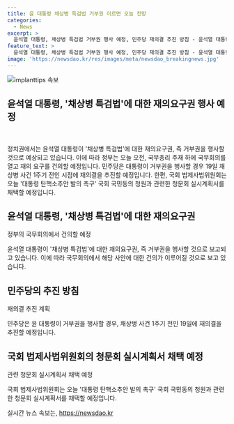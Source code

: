 ```yaml
---
title: 윤 대통령 채상병 특검법 거부권 이르면 오늘 전망
categories:
  - News
excerpt: >
  윤석열 대통령, 채상병 특검법 거부권 행사 예정, 민주당 재의결 추진 방침 - 윤석열 대통령이 오늘 거부권을 행사할 예정인 채상병 특검법에 대해, 민주당은 재의결을 추진할 예정이라고 밝혔습니다. 또한, 국회 법제사법위원회는 대통령 탄핵소추안 발의 촉구 국민동의 청원과 관련한 청문회 실시계획서를 채택할 예정입니다. (150자)
feature_text: >
  윤석열 대통령, 채상병 특검법 거부권 행사 예정, 민주당 재의결 추진 방침 - 윤석열 대통령이 오늘 거부권을 행사할 예정인 채상병 특검법에 대해, 민주당은 재의결을 추진할 예정이라고 밝혔습니다. 또한, 국회 법제사법위원회는 대통령 탄핵소추안 발의 촉구 국민동의 청원과 관련한 청문회 실시계획서를 채택할 예정입니다. (150자)
image: 'https://newsdao.kr/res/images/meta/newsdao_breakingnews.jpg'
---
```


<p><img src="https://newsdao.kr/res/images/meta/newsdao_breakingnews.jpg" alt="implanttips 속보" /></p>

<h2>윤석열 대통령, '채상병 특검법'에 대한 재의요구권 행사 예정</h2>

<p data-ke-size="size16">&nbsp;</p>

<p>정치권에서는 윤석열 대통령이 '채상병 특검법'에 대한 재의요구권, 즉 거부권을 행사할 것으로 예상되고 있습니다. 이에 따라 정부는 오늘 오전, 국무총리 주재 하에 국무회의를 열고 재의 요구를 건의할 예정입니다. 민주당은 대통령이 거부권을 행사할 경우 19일 채상병 사건 1주기 전인 시점에 재의결을 추진할 예정입니다. 한편, 국회 법제사법위원회는 오늘 '대통령 탄핵소추안 발의 촉구' 국회 국민동의 청원과 관련한 청문회 실시계획서를 채택할 예정입니다.</p></p>

<h2 data-ke-size="size26">윤석열 대통령, '채상병 특검법'에 대한 재의요구권</h2>

<p data-ke-size="size16">정부의 국무회의에서 건의할 예정</p>

<p>윤석열 대통령이 '채상병 특검법'에 대한 재의요구권, 즉 거부권을 행사할 것으로 보고되고 있습니다. 이에 따라 국무회의에서 해당 사안에 대한 건의가 이루어질 것으로 보고 있습니다.</p>

<h2 data-ke-size="size26">민주당의 추진 방침</h2>

<p data-ke-size="size16">재의결 추진 계획</p>

<p>민주당은 윤 대통령이 거부권을 행사할 경우, 채상병 사건 1주기 전인 19일에 재의결을 추진할 예정입니다.</p>

<h2 data-ke-size="size26">국회 법제사법위원회의 청문회 실시계획서 채택 예정</h2>

<p data-ke-size="size16">관련 청문회 실시계획서 채택 예정</p>

<p>국회 법제사법위원회는 오늘 '대통령 탄핵소추안 발의 촉구' 국회 국민동의 청원과 관련한 청문회 실시계획서를 채택할 예정입니다.</p>
실시간 뉴스 속보는, <a href="https://newsdao.kr" rel="dofollow">https://newsdao.kr</a>


